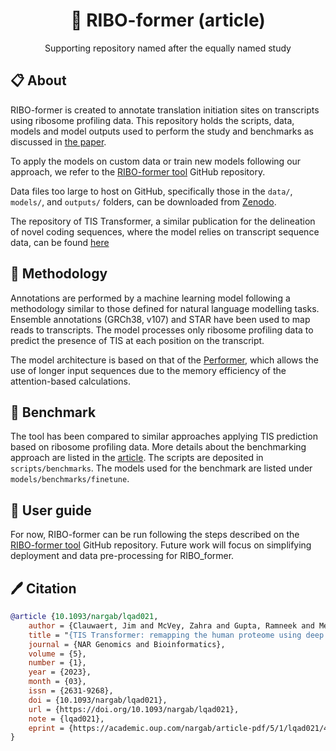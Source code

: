 <div align="center">
<h1>🧮 RIBO-former (article)</h1>

Supporting repository named after the equally named study

</div>

## 📋 About <a name="about"></a>
RIBO-former is created to annotate translation initiation sites on transcripts using ribosome profiling data. This repository holds the scripts, data, models and model outputs used to perform the study and benchmarks as discussed in [the paper](https://doi.org/10.1101/2023.06.20.545724).

To apply the models on custom data or train new models following our approach, we refer to the [RIBO-former tool](https://github.com/jdcla/RIBO_former) GitHub repository.

Data files too large to host on GitHub, specifically those in the `data/`, `models/`, and `outputs/` folders, can be downloaded from [Zenodo]().

The repository of TIS Transformer, a similar publication for the delineation of novel coding sequences, where the model relies on transcript sequence data, can be found [here](https://github.com/jdcla/TIS_transformer)

## 🔗 Methodology <a name="methodology"></a>
Annotations are performed by a machine learning model following a methodology similar to those defined for natural language modelling tasks. Ensemble annotations (GRCh38, v107) and STAR have been used to map reads to transcripts. The model processes only ribosome profiling data to predict the presence of TIS at each position on the transcript.

The model architecture is based on that of the [Performer](https://arxiv.org/abs/2009.14794), which allows the use of longer input sequences due to the memory efficiency of the attention-based calculations.

## 📏 Benchmark <a name="benchmark"></a>

The tool has been compared to similar approaches applying TIS prediction based on ribosome profiling data. More details about the benchmarking approach are listed in the [article](https://doi.org/10.1101/2023.06.20.545724). The scripts are deposited in `scripts/benchmarks`. The models used for the benchmark are listed under `models/benchmarks/finetune`.

## 📖 User guide <a name="userguide"></a>

For now, RIBO-former can be run following the steps described on the [RIBO-former tool](https://github.com/jdcla/RIBO_former) GitHub repository. Future work will focus on simplifying deployment and data pre-processing for RIBO_former.

## 🖊️ Citation <a name="citation"></a>
    
```bibtex
@article {10.1093/nargab/lqad021,
    author = {Clauwaert, Jim and McVey, Zahra and Gupta, Ramneek and Menschaert, Gerben},
    title = "{TIS Transformer: remapping the human proteome using deep learning}",
    journal = {NAR Genomics and Bioinformatics},
    volume = {5},
    number = {1},
    year = {2023},
    month = {03},
    issn = {2631-9268},
    doi = {10.1093/nargab/lqad021},
    url = {https://doi.org/10.1093/nargab/lqad021},
    note = {lqad021},
    eprint = {https://academic.oup.com/nargab/article-pdf/5/1/lqad021/49418780/lqad021\_supplemental\_file.pdf},
}
```
